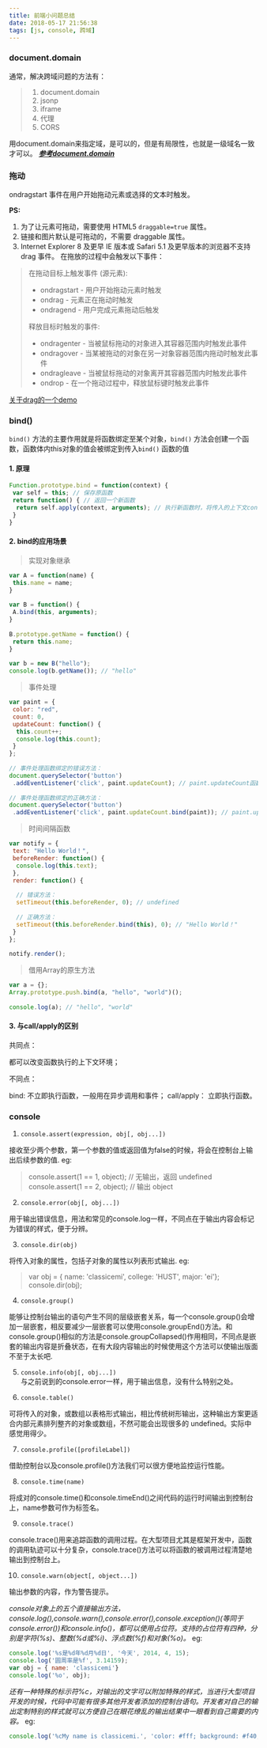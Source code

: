 ```yaml
---
title: 前端小问题总结
date: 2018-05-17 21:56:38
tags: [js, console, 跨域]
---
```

### document.domain
通常，解决跨域问题的方法有：
> 1. document.domain 
> 2. jsonp  
> 3. iframe
> 4. 代理
> 5. CORS  

用document.domain来指定域，是可以的，但是有局限性，也就是一级域名一致才可以。
[_**参考document.domain**_](https://blog.csdn.net/yuan_zhikong/article/details/76038222)

### 拖动
ondragstart 事件在用户开始拖动元素或选择的文本时触发。  

**PS:**  

1. 为了让元素可拖动，需要使用 HTML5 `draggable=true` 属性。
2.  链接和图片默认是可拖动的，不需要 draggable 属性。
3.  Internet Explorer 8 及更早 IE 版本或 Safari 5.1 及更早版本的浏览器不支持 drag 事件。
在拖放的过程中会触发以下事件：  
> 在拖动目标上触发事件 (源元素):
> + ondragstart - 用户开始拖动元素时触发
> + ondrag - 元素正在拖动时触发
> + ondragend - 用户完成元素拖动后触发
> 
> 释放目标时触发的事件:
> + ondragenter - 当被鼠标拖动的对象进入其容器范围内时触发此事件
> + ondragover - 当某被拖动的对象在另一对象容器范围内拖动时触发此事件
> + ondragleave - 当被鼠标拖动的对象离开其容器范围内时触发此事件
> + ondrop - 在一个拖动过程中，释放鼠标键时触发此事件

[关于drag的一个demo](http://www.runoob.com/try/try.php?filename=tryjsref_ondrag_all)

### bind()
`bind()` 方法的主要作用就是将函数绑定至某个对象，`bind()` 方法会创建一个函数，函数体内this对象的值会被绑定到传入`bind()` 函数的值
#### 1. 原理
``` js 
Function.prototype.bind = function(context) {
 var self = this; // 保存原函数
 return function() { // 返回一个新函数
  return self.apply(context, arguments); // 执行新函数时，将传入的上下文context作为新函数的this
 }
}
```
#### 2. bind的应用场景
> 实现对象继承
``` js 
var A = function(name) {
 this.name = name;
}
 
var B = function() {
 A.bind(this, arguments);
}
 
B.prototype.getName = function() {
 return this.name;
}
 
var b = new B("hello");
console.log(b.getName()); // "hello"
```
> 事件处理

``` javascript
var paint = {
 color: "red",
 count: 0,
 updateCount: function() {
  this.count++;
  console.log(this.count);
 }
};
 
// 事件处理函数绑定的错误方法：
document.querySelector('button')
 .addEventListener('click', paint.updateCount); // paint.updateCount函数的this指向变成了该DOM对象
 
// 事件处理函数绑定的正确方法：
document.querySelector('button')
 .addEventListener('click', paint.updateCount.bind(paint)); // paint.updateCount函数的this指向变成了paint
```

> 时间间隔函数
``` js
var notify = {
 text: "Hello World！",
 beforeRender: function() {
  console.log(this.text);
 },
 render: function() {
 
  // 错误方法：
  setTimeout(this.beforeRender, 0); // undefined
 
  // 正确方法：
  setTimeout(this.beforeRender.bind(this), 0); // "Hello World！"
 }
};
 
notify.render();
```

> 借用Array的原生方法
``` js
var a = {};
Array.prototype.push.bind(a, "hello", "world")();
 
console.log(a); // "hello", "world"
```
#### 3. 与call/apply的区别
共同点：  

都可以改变函数执行的上下文环境；

不同点：

bind: 不立即执行函数，一般用在异步调用和事件； call/apply： 立即执行函数。

### console
1. `console.assert(expression, obj[, obj...])`  

接收至少两个参数，第一个参数的值或返回值为false的时候，将会在控制台上输出后续参数的值. eg: 
> console.assert(1 == 1, object); // 无输出，返回 undefined  
> console.assert(1 == 2, object); // 输出 object

2. `console.error(obj[, obj...])`  

用于输出错误信息，用法和常见的console.log一样，不同点在于输出内容会标记为错误的样式，便于分辨。  

3. `console.dir(obj)`  

将传入对象的属性，包括子对象的属性以列表形式输出. eg:

> var obj = { name: 'classicemi', college: 'HUST', major: 'ei'};  
> console.dir(obj);

4. `console.group()`

能够让控制台输出的语句产生不同的层级嵌套关系，每一个console.group()会增加一层嵌套，相反要减少一层嵌套可以使用console.groupEnd()方法。和console.group()相似的方法是console.groupCollapsed()作用相同，不同点是嵌套的输出内容是折叠状态，在有大段内容输出的时候使用这个方法可以使输出版面不至于太长吧.

5. `console.info(obj[, obj...])`  
与之前说到的console.error一样，用于输出信息，没有什么特别之处。

6. `console.table()`  

可将传入的对象，或数组以表格形式输出，相比传统树形输出，这种输出方案更适合内部元素排列整齐的对象或数组，不然可能会出现很多的 undefined。实际中感觉用得少。

7. `console.profile([profileLabel])`  

借助控制台以及console.profile()方法我们可以很方便地监控运行性能。

8. `console.time(name)`

将成对的console.time()和console.timeEnd()之间代码的运行时间输出到控制台上，name参数可作为标签名。

9. `console.trace()`  

console.trace()用来追踪函数的调用过程。在大型项目尤其是框架开发中，函数的调用轨迹可以十分复杂，console.trace()方法可以将函数的被调用过程清楚地输出到控制台上。

10. `console.warn(object[, object...])`

输出参数的内容，作为警告提示。

_console对象上的五个直接输出方法，console.log(),console.warn(),console.error(),console.exception()(等同于console.error())和console.info()，都可以使用占位符。支持的占位符有四种，分别是字符(%s)、整数(%d或%i)、浮点数(%f)和对象(%o)。_ eg:

``` js
console.log('%s是%d年%d月%d日', '今天', 2014, 4, 15);
console.log('圆周率是%f', 3.14159);
var obj = { name: 'classicemi'}
console.log('%o', obj);
```

_还有一种特殊的标示符%c，对输出的文字可以附加特殊的样式，当进行大型项目开发的时候，代码中可能有很多其他开发者添加的控制台语句。开发者对自己的输出定制特别的样式就可以方便自己在眼花缭乱的输出结果中一眼看到自己需要的内容。_ eg:
``` js
console.log('%cMy name is classicemi.', 'color: #fff; background: #f40; font-size: 24px;');
```

